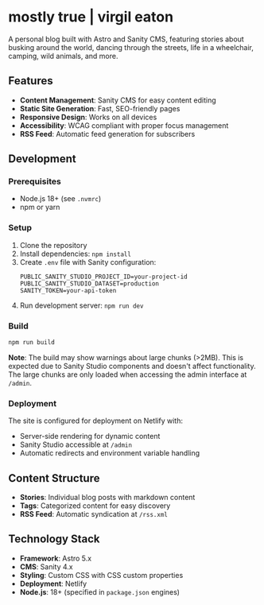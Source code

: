 # mostly true | virgil eaton

A personal blog built with Astro and Sanity CMS, featuring stories about busking around the world, dancing through the streets, life in a wheelchair, camping, wild animals, and more.

## Features

- **Content Management**: Sanity CMS for easy content editing
- **Static Site Generation**: Fast, SEO-friendly pages
- **Responsive Design**: Works on all devices
- **Accessibility**: WCAG compliant with proper focus management
- **RSS Feed**: Automatic feed generation for subscribers

## Development

### Prerequisites

- Node.js 18+ (see `.nvmrc`)
- npm or yarn

### Setup

1. Clone the repository
2. Install dependencies: `npm install`
3. Create `.env` file with Sanity configuration:
   ```
   PUBLIC_SANITY_STUDIO_PROJECT_ID=your-project-id
   PUBLIC_SANITY_STUDIO_DATASET=production
   SANITY_TOKEN=your-api-token
   ```
4. Run development server: `npm run dev`

### Build

```bash
npm run build
```

**Note**: The build may show warnings about large chunks (>2MB). This is expected due to Sanity Studio components and doesn't affect functionality. The large chunks are only loaded when accessing the admin interface at `/admin`.

### Deployment

The site is configured for deployment on Netlify with:

- Server-side rendering for dynamic content
- Sanity Studio accessible at `/admin`
- Automatic redirects and environment variable handling

## Content Structure

- **Stories**: Individual blog posts with markdown content
- **Tags**: Categorized content for easy discovery
- **RSS Feed**: Automatic syndication at `/rss.xml`

## Technology Stack

- **Framework**: Astro 5.x
- **CMS**: Sanity 4.x
- **Styling**: Custom CSS with CSS custom properties
- **Deployment**: Netlify
- **Node.js**: 18+ (specified in `package.json` engines)
